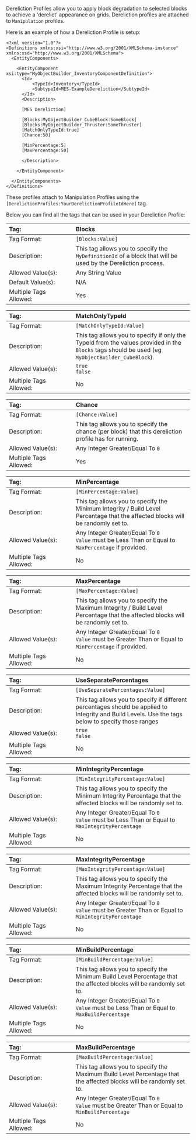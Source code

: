 Dereliction Profiles allow you to apply block degradation to selected blocks to achieve a 'derelict' appearance on grids. Dereliction profiles are attached to `Manipulation` profiles.

Here is an example of how a Dereliction Profile is setup:

```
<?xml version="1.0"?>
<Definitions xmlns:xsi="http://www.w3.org/2001/XMLSchema-instance" xmlns:xsd="http://www.w3.org/2001/XMLSchema">
  <EntityComponents>

    <EntityComponent xsi:type="MyObjectBuilder_InventoryComponentDefinition">
      <Id>
          <TypeId>Inventory</TypeId>
          <SubtypeId>MES-ExampleDereliction</SubtypeId>
      </Id>
      <Description>

      [MES Dereliction]

      [Blocks:MyObjectBuilder_CubeBlock:SomeBlock]
      [Blocks:MyObjectBuilder_Thruster:SomeThruster]
      [MatchOnlyTypeId:true]
      [Chance:50]
      
      [MinPercentage:5]
      [MaxPercentage:50]
      
      </Description>
      
    </EntityComponent>

  </EntityComponents>
</Definitions>
```

These profiles attach to Manipulation Profiles using the `[DerelictionProfiles:YourDerelictionProfileIdHere]` tag.

Below you can find all the tags that can be used in your Dereliction Profile:

<!-- Blocks -->
|Tag:&nbsp;&nbsp;&nbsp;&nbsp;&nbsp;&nbsp;&nbsp;&nbsp;&nbsp;&nbsp;&nbsp;&nbsp;&nbsp;&nbsp;&nbsp;&nbsp;&nbsp;&nbsp;&nbsp;&nbsp;&nbsp;&nbsp;&nbsp;&nbsp;&nbsp;&nbsp;&nbsp;&nbsp;&nbsp;&nbsp;&nbsp;|Blocks|
|:----|:----|
|Tag Format:|`[Blocks:Value]`|
|Description:|This tag allows you to specify the `MyDefinitionId` of a block that will be used by the Dereliction process.|
|Allowed Value(s):|Any String Value|
|Default Value(s):|N/A|
|Multiple Tags Allowed:|Yes|

<!-- MatchOnlyTypeId -->
|Tag:&nbsp;&nbsp;&nbsp;&nbsp;&nbsp;&nbsp;&nbsp;&nbsp;&nbsp;&nbsp;&nbsp;&nbsp;&nbsp;&nbsp;&nbsp;&nbsp;&nbsp;&nbsp;&nbsp;&nbsp;&nbsp;&nbsp;&nbsp;&nbsp;&nbsp;&nbsp;&nbsp;&nbsp;&nbsp;&nbsp;&nbsp;|MatchOnlyTypeId|
|:----|:----|
|Tag Format:|`[MatchOnlyTypeId:Value]`|
|Description:|This tag allows you to specify if only the TypeId from the values provided in the `Blocks` tags should be used (eg `MyObjectBuilder_CubeBlock`).|
|Allowed Value(s):|`true`<br />`false`|
|Multiple Tags Allowed:|No|

<!-- Chance -->
|Tag:&nbsp;&nbsp;&nbsp;&nbsp;&nbsp;&nbsp;&nbsp;&nbsp;&nbsp;&nbsp;&nbsp;&nbsp;&nbsp;&nbsp;&nbsp;&nbsp;&nbsp;&nbsp;&nbsp;&nbsp;&nbsp;&nbsp;&nbsp;&nbsp;&nbsp;&nbsp;&nbsp;&nbsp;&nbsp;&nbsp;&nbsp;|Chance|
|:----|:----|
|Tag Format:|`[Chance:Value]`|
|Description:|This tag allows you to specify the chance (per block) that this dereliction profile has for running.|
|Allowed Value(s):|Any Integer Greater/Equal To `0`|
|Multiple Tags Allowed:|Yes|

<!-- MinPercentage -->
|Tag:&nbsp;&nbsp;&nbsp;&nbsp;&nbsp;&nbsp;&nbsp;&nbsp;&nbsp;&nbsp;&nbsp;&nbsp;&nbsp;&nbsp;&nbsp;&nbsp;&nbsp;&nbsp;&nbsp;&nbsp;&nbsp;&nbsp;&nbsp;&nbsp;&nbsp;&nbsp;&nbsp;&nbsp;&nbsp;&nbsp;&nbsp;|MinPercentage|
|:----|:----|
|Tag Format:|`[MinPercentage:Value]`|
|Description:|This tag allows you to specify the Minimum Integrity / Build Level Percentage that the affected blocks will be randomly set to.|
|Allowed Value(s):|Any Integer Greater/Equal To `0`<br />`Value` must be Less Than or Equal to `MaxPercentage` if provided.|
|Multiple Tags Allowed:|No|

<!-- MaxPercentage -->
|Tag:&nbsp;&nbsp;&nbsp;&nbsp;&nbsp;&nbsp;&nbsp;&nbsp;&nbsp;&nbsp;&nbsp;&nbsp;&nbsp;&nbsp;&nbsp;&nbsp;&nbsp;&nbsp;&nbsp;&nbsp;&nbsp;&nbsp;&nbsp;&nbsp;&nbsp;&nbsp;&nbsp;&nbsp;&nbsp;&nbsp;&nbsp;|MaxPercentage|
|:----|:----|
|Tag Format:|`[MaxPercentage:Value]`|
|Description:|This tag allows you to specify the Maximum Integrity / Build Level Percentage that the affected blocks will be randomly set to.|
|Allowed Value(s):|Any Integer Greater/Equal To `0`<br />`Value` must be Greater Than or Equal to `MinPercentage` if provided.|
|Multiple Tags Allowed:|No|

<!-- UseSeparatePercentages -->
|Tag:&nbsp;&nbsp;&nbsp;&nbsp;&nbsp;&nbsp;&nbsp;&nbsp;&nbsp;&nbsp;&nbsp;&nbsp;&nbsp;&nbsp;&nbsp;&nbsp;&nbsp;&nbsp;&nbsp;&nbsp;&nbsp;&nbsp;&nbsp;&nbsp;&nbsp;&nbsp;&nbsp;&nbsp;&nbsp;&nbsp;&nbsp;|UseSeparatePercentages|
|:----|:----|
|Tag Format:|`[UseSeparatePercentages:Value]`|
|Description:|This tag allows you to specify if different percentages should be applied to Integrity and Build Levels. Use the tags below to specify those ranges|
|Allowed Value(s):|`true`<br />`false`|
|Multiple Tags Allowed:|No|

<!-- MinIntegrityPercentage -->
|Tag:&nbsp;&nbsp;&nbsp;&nbsp;&nbsp;&nbsp;&nbsp;&nbsp;&nbsp;&nbsp;&nbsp;&nbsp;&nbsp;&nbsp;&nbsp;&nbsp;&nbsp;&nbsp;&nbsp;&nbsp;&nbsp;&nbsp;&nbsp;&nbsp;&nbsp;&nbsp;&nbsp;&nbsp;&nbsp;&nbsp;&nbsp;|MinIntegrityPercentage|
|:----|:----|
|Tag Format:|`[MinIntegrityPercentage:Value]`|
|Description:|This tag allows you to specify the Minimum Integrity Percentage that the affected blocks will be randomly set to.|
|Allowed Value(s):|Any Integer Greater/Equal To `0`<br />`Value` must be Less Than or Equal to `MaxIntegrityPercentage`|
|Multiple Tags Allowed:|No|

<!-- MaxIntegrityPercentage -->
|Tag:&nbsp;&nbsp;&nbsp;&nbsp;&nbsp;&nbsp;&nbsp;&nbsp;&nbsp;&nbsp;&nbsp;&nbsp;&nbsp;&nbsp;&nbsp;&nbsp;&nbsp;&nbsp;&nbsp;&nbsp;&nbsp;&nbsp;&nbsp;&nbsp;&nbsp;&nbsp;&nbsp;&nbsp;&nbsp;&nbsp;&nbsp;|MaxIntegrityPercentage|
|:----|:----|
|Tag Format:|`[MaxIntegrityPercentage:Value]`|
|Description:|This tag allows you to specify the Maximum Integrity Percentage that the affected blocks will be randomly set to.|
|Allowed Value(s):|Any Integer Greater/Equal To `0`<br />`Value` must be Greater Than or Equal to `MinIntegrityPercentage`|
|Multiple Tags Allowed:|No|

<!-- MinBuildPercentage -->
|Tag:&nbsp;&nbsp;&nbsp;&nbsp;&nbsp;&nbsp;&nbsp;&nbsp;&nbsp;&nbsp;&nbsp;&nbsp;&nbsp;&nbsp;&nbsp;&nbsp;&nbsp;&nbsp;&nbsp;&nbsp;&nbsp;&nbsp;&nbsp;&nbsp;&nbsp;&nbsp;&nbsp;&nbsp;&nbsp;&nbsp;&nbsp;|MinBuildPercentage|
|:----|:----|
|Tag Format:|`[MinBuildPercentage:Value]`|
|Description:|This tag allows you to specify the Minimum Build Level Percentage that the affected blocks will be randomly set to.|
|Allowed Value(s):|Any Integer Greater/Equal To `0`<br />`Value` must be Less Than or Equal to `MaxBuildPercentage`|
|Multiple Tags Allowed:|No|

<!-- MaxBuildPercentage -->
|Tag:&nbsp;&nbsp;&nbsp;&nbsp;&nbsp;&nbsp;&nbsp;&nbsp;&nbsp;&nbsp;&nbsp;&nbsp;&nbsp;&nbsp;&nbsp;&nbsp;&nbsp;&nbsp;&nbsp;&nbsp;&nbsp;&nbsp;&nbsp;&nbsp;&nbsp;&nbsp;&nbsp;&nbsp;&nbsp;&nbsp;&nbsp;|MaxBuildPercentage|
|:----|:----|
|Tag Format:|`[MaxBuildPercentage:Value]`|
|Description:|This tag allows you to specify the Maximum Build Level Percentage that the affected blocks will be randomly set to.|
|Allowed Value(s):|Any Integer Greater/Equal To `0`<br />`Value` must be Greater Than or Equal to `MinBuildPercentage`|
|Multiple Tags Allowed:|No|

